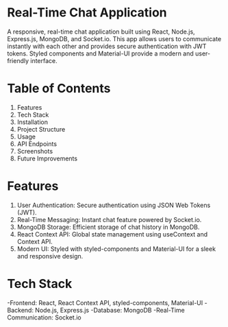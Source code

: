 # **Real-Time Chat Application**
A responsive, real-time chat application built using React, Node.js, Express.js, MongoDB, and Socket.io. This app allows users to communicate instantly with each other and provides secure authentication with JWT tokens. Styled components and Material-UI provide a modern and user-friendly interface.

# **Table of Contents**

1. Features
2. Tech Stack
3. Installation
4. Project Structure
5. Usage
6. API Endpoints
7. Screenshots
8. Future Improvements

# **Features**

1. User Authentication: Secure authentication using JSON Web Tokens (JWT).
2. Real-Time Messaging: Instant chat feature powered by Socket.io.
3. MongoDB Storage: Efficient storage of chat history in MongoDB.
4. React Context API: Global state management using useContext and Context API.
5. Modern UI: Styled with styled-components and Material-UI for a sleek and responsive design.

# **Tech Stack**

-Frontend: React, React Context API, styled-components, Material-UI
-Backend: Node.js, Express.js
-Database: MongoDB
-Real-Time Communication: Socket.io

